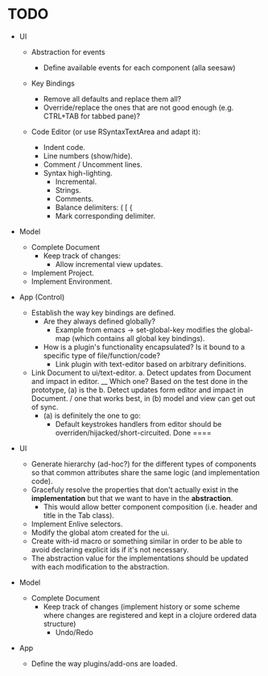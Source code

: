 TODO
====
  - UI
    - Abstraction for events
      - Define available events for each component (alla seesaw)
    - Key Bindings
      - Remove all defaults and replace them all?
      - Override/replace the ones that are not good enough (e.g. CTRL+TAB for tabbed pane)?
  
    - Code Editor (or use RSyntaxTextArea and adapt it):
      - Indent code.
      - Line numbers (show/hide).
      - Comment / Uncomment lines.
      - Syntax high-lighting.
        - Incremental.
        - Strings.
        - Comments.
        - Balance delimiters: ( [ {
        - Mark corresponding delimiter.
    
  - Model
    - Complete Document
      - Keep track of changes:
        - Allow incremental view updates.
    - Implement Project.
    - Implement Environment.
    
  - App (Control)
    - Establish the way key bindings are defined.
      - Are they always defined globally?
        - Example from emacs -> set-global-key modifies the global-map (which contains all global key bindings).
      - How is a plugin's functionality encapsulated? Is it bound to a specific type of file/function/code?
        - Link plugin with text-editor based on arbitrary definitions.
    - Link Document to ui/text-editor.
      a. Detect updates from Document and impact in editor. \__ Which one? Based on the test done in the prototype, (a) is the
      b. Detect updates form editor and impact in Document. /              one that works best, in (b) model and view can get out of sync.
      - (a) is definitely the one to go:
        - Default keystrokes handlers from editor should be overriden/hijacked/short-circuited.
Done
====
  - UI
    - Generate hierarchy (ad-hoc?) for the different types of components so that common attributes share the same logic (and implementation code).
    - Gracefuly resolve the properties that don't actually exist in the **implementation** but that we want to have in the **abstraction**.
      - This would allow better component composition (i.e. header and title in the Tab class).
    - Implement Enlive selectors.
    - Modify the global atom created for the ui.
    - Create with-id macro or something similar in order to be able to avoid declaring explicit ids if it's not necessary.
    - The abstraction value for the implementations should be updated with each modification to the abstraction.

  - Model
    - Complete Document
      - Keep track of changes (implement history or some scheme where changes are registered and kept in a clojure ordered data structure)
        - Undo/Redo

  - App
    - Define the way plugins/add-ons are loaded.
